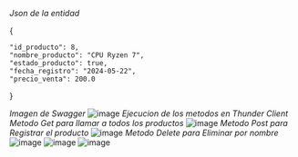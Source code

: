 *Json de la entidad* 

  {
  
    "id_producto": 8,
    "nombre_producto": "CPU Ryzen 7",
    "estado_producto": true,
    "fecha_registro": "2024-05-22",
    "precio_venta": 200.0
    
  }

  
  *Imagen de Swagger*
  ![image](https://github.com/Asmortiz12/Examen-Spring-boot/assets/119527936/97972853-42dd-4bb5-999a-d0a13883cc7d)
  *Ejecucion de los metodos en Thunder Client*
  *Metodo Get para llamar a todos los productos*
  ![image](https://github.com/Asmortiz12/Examen-Spring-boot/assets/119527936/6c86cc1e-7afd-49a2-a3dc-db5ee8b13245)
  *Metodo Post para Registrar el producto*
  ![image](https://github.com/Asmortiz12/Examen-Spring-boot/assets/119527936/0ff577f6-7020-40a7-a9ab-c50740203960)
  *Metodo Delete para Eliminar por nombre*
  ![image](https://github.com/Asmortiz12/Examen-Spring-boot/assets/119527936/73afd5a9-bbb6-4c19-88ac-656c5d4f2a43)
  ![image](https://github.com/Asmortiz12/Examen-Spring-boot/assets/119527936/ac61febf-20b3-4ecd-b242-4d2c347f2736)
  ![image](https://github.com/Asmortiz12/Examen-Spring-boot/assets/119527936/a08714b7-c475-480c-9962-fa1ac0b5b418)




